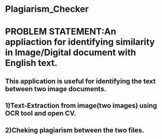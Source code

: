 # Plagiarism_Checker
# PROBLEM STATEMENT:An appliaction for identifying similarity in Image/Digital document with English text.<br/>
## This application is useful for identifying the text between two image documents.<br/>
## 1)Text-Extraction from image(two images) using OCR tool and open CV.<br/>
## 2)Cheking plagiarism between the two files.
